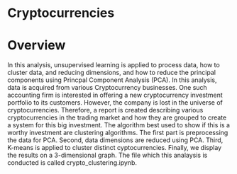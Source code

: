 # Cryptocurrencies

# Overview 

In this analysis, unsupervised learning is applied to process data, how to cluster data, and reducing dimensions, and how to reduce the principal components using Princpal Component Analysis (PCA). In this analysis, data is acquired from various Cryptocurrency businesses. One such accounting firm is interested in offering a new cryptocurrency investment portfolio to its customers. However, the company is lost in the universe of cryptocurrencies. Τherefore, a report is created describing various cryptocurrencies in the trading market and how they are grouped to create a system for this big investment.  The algorithm best used tο show if this is a worthy investment are clustering algorithms. The first part is preprocessing the data for PCA. Second, data dimensions are reduced using PCA. Third, K-means is applied to cluster distinct cyptocurrencies. Finally, we display the results on a 3-dimensional graph. The file which this analaysis is conducted is called crypto_clustering.ipynb. 
